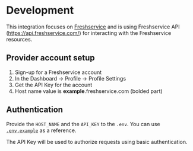 # Development

This integration focuses on [Freshservice](https://freshservice.com/) and is
using Freshservice API (https://api.freshservice.com/) for interacting with the
Freshservice resources.

## Provider account setup

1. Sign-up for a Freshservice account
2. In the Dashboard -> Profile -> Profile Settings
3. Get the API Key for the account
4. Host name value is **example**.freshservice.com (bolded part)

## Authentication

Provide the `HOST_NAME` and the `API_KEY` to the `.env`. You can use
[`.env.example`](../.env.example) as a reference.

The API Key will be used to authorize requests using basic authentication.
